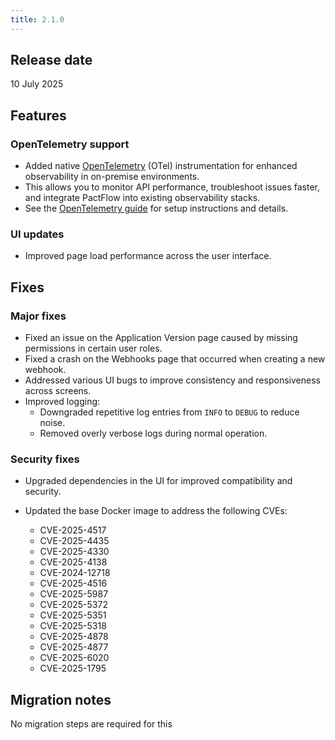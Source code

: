 ```yaml
---
title: 2.1.0
---
```


## Release date

10 July 2025

## Features

### OpenTelemetry support

- Added native [OpenTelemetry](https://opentelemetry.io/) (OTel) instrumentation for enhanced observability in on-premise environments.
- This allows you to monitor API performance, troubleshoot issues faster, and integrate PactFlow into existing observability stacks.
- See the [OpenTelemetry guide](/docs/on-premises-2x/observability) for setup instructions and details.

### UI updates

- Improved page load performance across the user interface.

## Fixes

### Major fixes

- Fixed an issue on the Application Version page caused by missing permissions in certain user roles.
- Fixed a crash on the Webhooks page that occurred when creating a new webhook.
- Addressed various UI bugs to improve consistency and responsiveness across screens.
- Improved logging:
  - Downgraded repetitive log entries from `INFO` to `DEBUG` to reduce noise.
  - Removed overly verbose logs during normal operation.

### Security fixes

- Upgraded dependencies in the UI for improved compatibility and security.
- Updated the base Docker image to address the following CVEs:

  - CVE-2025-4517
  - CVE-2025-4435
  - CVE-2025-4330
  - CVE-2025-4138
  - CVE-2024-12718
  - CVE-2025-4516
  - CVE-2025-5987
  - CVE-2025-5372
  - CVE-2025-5351
  - CVE-2025-5318
  - CVE-2025-4878
  - CVE-2025-4877
  - CVE-2025-6020
  - CVE-2025-1795

## Migration notes

No migration steps are required for this
